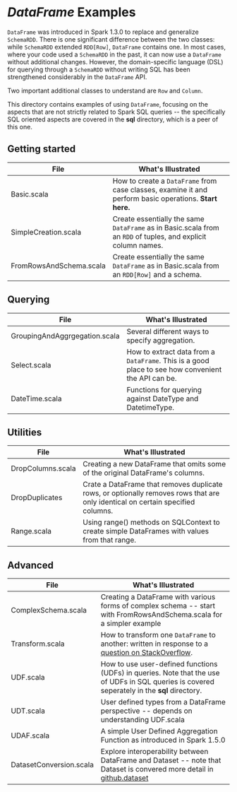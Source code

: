 # _DataFrame_ Examples

`DataFrame` was introduced in Spark 1.3.0 to replace and generalize `SchemaRDD`. 
There is one significant difference between the two classes: while `SchemaRDD` extended `RDD[Row]`, `DataFrame` contains one. 
In most cases, where your code used a `SchemaRDD` in the past, it can now use a `DataFrame` without additional changes. 
However, the domain-specific language (DSL) for querying through a `SchemaRDD` without writing SQL has been strengthened considerably in the `DataFrame` API. 

Two important additional classes to understand are `Row` and `Column`.

This directory contains examples of using `DataFrame`, focusing on the aspects that are not strictly related to Spark SQL queries --
the specifically SQL oriented aspects are covered in the **sql** directory, which is a peer of this one. 

## Getting started

| File                  | What's Illustrated    |
|-----------------------|-----------------------|
| Basic.scala           | How to create a `DataFrame` from case classes, examine it and perform basic operations. **Start here.** |
| SimpleCreation.scala | Create essentially the same `DataFrame` as in Basic.scala from an `RDD` of tuples, and explicit column names. |
| FromRowsAndSchema.scala | Create essentially the same `DataFrame` as in Basic.scala from an `RDD[Row]` and a schema. |

## Querying

| File                  | What's Illustrated    |
|-----------------------|-----------------------|
| GroupingAndAggrgegation.scala | Several different ways to specify aggregation. |
| Select.scala          | How to extract data from a `DataFrame`. This is a good place to see how convenient the API can be. |
| DateTime.scala        | Functions for querying against DateType and DatetimeType. |

## Utilities

| File                  | What's Illustrated    |
|-----------------------|-----------------------|
| DropColumns.scala     | Creating a new DataFrame that omits some of the original DataFrame's columns. |
| DropDuplicates        | Crate a DataFrame that removes duplicate rows, or optionally removes rows that are only identical on certain specified columns. |
| Range.scala           | Using range() methods on SQLContext to create simple DataFrames with values from that range. |

## Advanced

| File                  | What's Illustrated    |
|-----------------------|-----------------------|
| ComplexSchema.scala   | Creating a DataFrame with various forms of complex schema -- start with FromRowsAndSchema.scala for a simpler example |
| Transform.scala       | How to transform one `DataFrame` to another: written in response to a [question on StackOverflow](http://stackoverflow.com/questions/29151348/operation-on-data-frame/29159604). |
| UDF.scala             | How to use user-defined functions (UDFs) in queries. Note that the use of UDFs in SQL queries is covered seperately in the **sql** directory. |
| UDT.scala             | User defined types from a DataFrame perspective -- depends on understanding UDF.scala |
| UDAF.scala            | A simple User Defined Aggregation Function as introduced in Spark 1.5.0 |
| DatasetConversion.scala | Explore interoperability between DataFrame and Dataset  -- note that Dataset is convered more detail in [github.dataset](../dataset/README.md) |